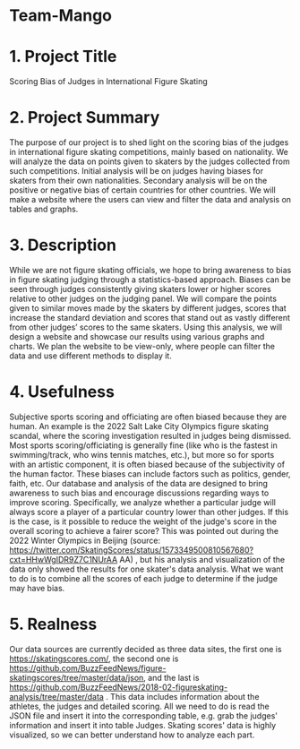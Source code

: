 # Team-Mango
# 1. Project Title
Scoring Bias of Judges in International Figure Skating
# 2. Project Summary
The purpose of our project is to shed light on the scoring bias of the judges in international
figure skating competitions, mainly based on nationality. We will analyze the data on points
given to skaters by the judges collected from such competitions.
Initial analysis will be on judges having biases for skaters from their own nationalities.
Secondary analysis will be on the positive or negative bias of certain countries for other
countries. We will make a website where the users can view and filter the data and analysis on
tables and graphs.
# 3. Description
While we are not figure skating officials, we hope to bring awareness to bias in figure skating
judging through a statistics-based approach. Biases can be seen through judges consistently
giving skaters lower or higher scores relative to other judges on the judging panel.
We will compare the points given to similar moves made by the skaters by different judges,
scores that increase the standard deviation and scores that stand out as vastly different from
other judges’ scores to the same skaters. Using this analysis, we will design a website and
showcase our results using various graphs and charts. We plan the website to be view-only,
where people can filter the data and use different methods to display it.
# 4. Usefulness
Subjective sports scoring and officiating are often biased because they are human. An example
is the 2022 Salt Lake City Olympics figure skating scandal, where the scoring investigation
resulted in judges being dismissed. Most sports scoring/officiating is generally fine (like who is the
fastest in swimming/track, who wins tennis matches, etc.), but more so for sports with an artistic
component, it is often biased because of the subjectivity of the human factor. These biases can
include factors such as politics, gender, faith, etc. Our database and analysis of the data are
designed to bring awareness to such bias and encourage discussions regarding ways to improve
scoring. Specifically, we analyze whether a particular judge will always score a player of a
particular country lower than other judges. If this is the case, is it possible to reduce the weight
of the judge's score in the overall scoring to achieve a fairer score?
This was pointed out during the 2022 Winter Olympics in Beijing (source:
https://twitter.com/SkatingScores/status/1573349500810567680?cxt=HHwWgIDR9Z7C1NUrAA
AA) , but his analysis and visualization of the data only showed the results for one skater's data
analysis. What we want to do is to combine all the scores of each judge to determine if the
judge may have bias.
# 5. Realness
Our data sources are currently decided as three data sites, the first one is
https://skatingscores.com/, the second one is https://github.com/BuzzFeedNews/figure-skatingscores/tree/master/data/json, and the last is https://github.com/BuzzFeedNews/2018-02-figureskating-analysis/tree/master/data . This data includes information about the athletes, the judges
and detailed scoring.
All we need to do is read the JSON file and insert it into the corresponding table, e.g. grab the
judges' information and insert it into table Judges. Skating scores' data is highly visualized, so
we can better understand how to analyze each part.
